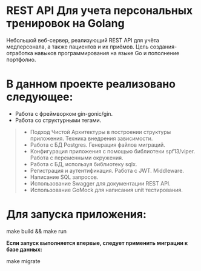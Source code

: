 # **REST API Для учета персональных тренировок на Golang**
Небольшой веб-сервер, реализующий REST API для учёта медперсонала, а также пациентов и их приёмов. Цель создания- отработка навыков программирования на языке Go и пополнение портфолио.

# **В данном проекте реализовано следующее:**
- Работа с фреймворком gin-gonic/gin.
- Работа со структурными тегами.
> - Подход Чистой Архитектуры в построении структуры приложения. Техника внедрения зависимости.
> - Работа с БД Postgres. Генерация файлов миграций.
> - Конфигурация приложения с помощью библиотеки spf13/viper. Работа с переменными окружения.
> - Работа с БД, используя библиотеку sqlx.
> - Регистрация и аутентификация. Работа с JWT. Middleware.
> - Написание SQL запросов.
> - Использование Swagger для документации REST API.
> - Использование GoMock для написания unit тестирования.
# **Для запуска приложения:**
make build && make run

**Если запуск выполняется впервые, следует применить миграции к базе данных:**

make migrate
